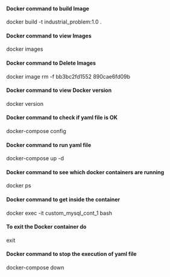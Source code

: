 #### Docker command to build Image
docker build -t industrial_problem:1.0 .

#### Docker command to view Images
docker images

#### Docker command to Delete Images
docker image rm -f bb3bc2fd1552 890cae6fd09b

#### Docker command to view Docker version
docker version

#### Docker command to check if yaml file is OK
docker-compose config

#### Docker command to run yaml file
docker-compose up -d

#### Docker command to see which docker containers are running
docker ps

#### Docker command to get inside the container
docker exec -it custom_mysql_cont_1 bash

#### To exit the Docker container do
exit

#### Docker command to stop the execution of yaml file
docker-compose down
